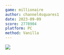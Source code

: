 ```yaml
---
game: millionaire
author: channel4squares1
date: 2023-09-09
score: 2778904
platform: PC
method: Vanilla
---
```

![]({{site.url}}/assets/img/20230909_millionaire_channel4squares1.png)